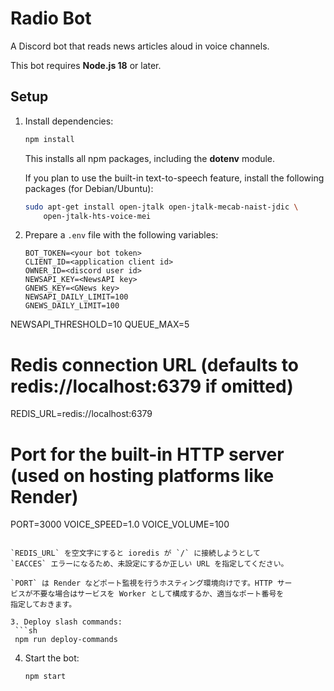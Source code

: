 # Radio Bot

A Discord bot that reads news articles aloud in voice channels.

This bot requires **Node.js 18** or later.
## Setup

1. Install dependencies:
   ```sh
   npm install
   ```
   This installs all npm packages, including the **dotenv** module.

   If you plan to use the built-in text-to-speech feature, install the
   following packages (for Debian/Ubuntu):
   ```sh
   sudo apt-get install open-jtalk open-jtalk-mecab-naist-jdic \
       open-jtalk-hts-voice-mei
   ```


2. Prepare a `.env` file with the following variables:
   ```
   BOT_TOKEN=<your bot token>
   CLIENT_ID=<application client id>
   OWNER_ID=<discord user id>
   NEWSAPI_KEY=<NewsAPI key>
   GNEWS_KEY=<GNews key>
   NEWSAPI_DAILY_LIMIT=100
   GNEWS_DAILY_LIMIT=100
  NEWSAPI_THRESHOLD=10
  QUEUE_MAX=5
  # Redis connection URL (defaults to redis://localhost:6379 if omitted)
  REDIS_URL=redis://localhost:6379
  # Port for the built-in HTTP server (used on hosting platforms like Render)
  PORT=3000
  VOICE_SPEED=1.0
  VOICE_VOLUME=100
  ```

`REDIS_URL` を空文字にすると ioredis が `/` に接続しようとして
`EACCES` エラーになるため、未設定にするか正しい URL を指定してください。

`PORT` は Render などポート監視を行うホスティング環境向けです。HTTP サー
ビスが不要な場合はサービスを Worker として構成するか、適当なポート番号を
指定しておきます。

3. Deploy slash commands:
   ```sh
   npm run deploy-commands
   ```

4. Start the bot:
   ```sh
   npm start
   ```

